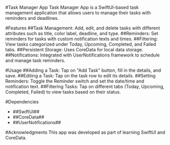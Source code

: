 #Task Manager App
Task Manager App is a SwiftUI-based task management application that allows users to manage their tasks with reminders and deadlines.

#Features
##Task Management: Add, edit, and delete tasks with different attributes such as title, color label, deadline, and type.
##Reminders: Set reminders for tasks with custom notification texts and times.
##Filtering: View tasks categorized under Today, Upcoming, Completed, and Failed tabs.
##Persistent Storage: Uses CoreData for local data storage.
##Notifications: Integrated with UserNotifications framework to schedule and manage task reminders.


#Usage
##Adding a Task: Tap on "Add Task" button, fill in the details, and save.
##Editing a Task: Tap on the task row to edit its details.
##Setting Reminders: Toggle the Reminder switch and set the date/time and notification text.
##Filtering Tasks: Tap on different tabs (Today, Upcoming, Completed, Failed) to view tasks based on their status.

#Dependencies
 - ##SwiftUI##
 - ##CoreData##
 - ##UserNotifications##


#Acknowledgments
This app was developed as part of learning SwiftUI and CoreData.

